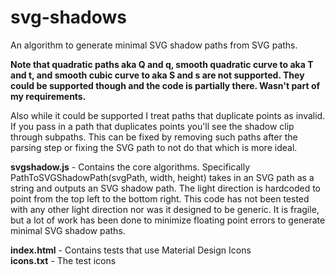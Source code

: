 # svg-shadows
An algorithm to generate minimal SVG shadow paths from SVG paths.

**Note that quadratic paths aka Q and q, smooth quadratic curve to aka T and t, and smooth cubic curve to aka S and s are not supported. They could be supported though and the code is partially there. Wasn't part of my requirements.**

Also while it could be supported I treat paths that duplicate points as invalid. If you pass in a path that duplicates points you'll see the shadow clip through subpaths. This can be fixed by removing such paths after the parsing step or fixing the SVG path to not do that which is more ideal.

**svgshadow.js** - Contains the core algorithms. Specifically PathToSVGShadowPath(svgPath, width, height) takes in an SVG path as a string and outputs an SVG shadow path. The light direction is hardcoded to point from the top left to the bottom right. This code has not been tested with any other light direction nor was it designed to be generic. It is fragile, but a lot of work has been done to minimize floating point errors to generate minimal SVG shadow paths.

**index.html** - Contains tests that use Material Design Icons  
**icons.txt** - The test icons  
